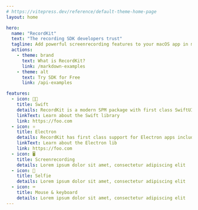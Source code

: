 ```yaml
---
# https://vitepress.dev/reference/default-theme-home-page
layout: home

hero:
  name: "RecordKit"
  text: "The recording SDK developers trust"
  tagline: Add powerful screenrecording features to your macOS app in minutes.
  actions:
    - theme: brand
      text: What is RecordKit?
      link: /markdown-examples
    - theme: alt
      text: Try SDK for Free
      link: /api-examples

features:
  - icon: 🐦‍🔥
    title: Swift
    details: RecordKit is a modern SPM package with first class SwiftUI and Swift concurrency support.
    linkText: Learn about the Swift library
    link: https://foo.com
  - icon: ⚛
    title: Electron
    details: RecordKit has first class support for Electron apps including TypeScript definitions.
    linkText: Learn about the Electron lib
    link: https://foo.com
  - icon: 🖥️
    title: Screenrecording
    details: Lorem ipsum dolor sit amet, consectetur adipiscing elit
  - icon: 🤳
    title: Selfie
    details: Lorem ipsum dolor sit amet, consectetur adipiscing elit
  - icon: ⌨️
    title: Mouse & keyboard
    details: Lorem ipsum dolor sit amet, consectetur adipiscing elit
---
```

